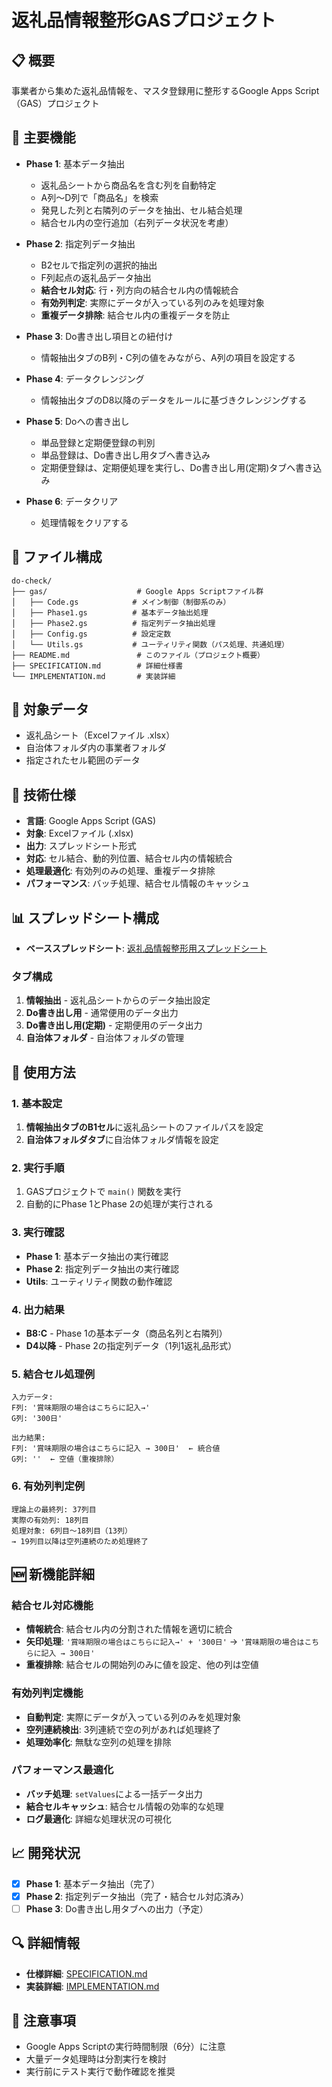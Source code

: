 # 返礼品情報整形GASプロジェクト

## 📋 概要
事業者から集めた返礼品情報を、マスタ登録用に整形するGoogle Apps Script（GAS）プロジェクト

## 🚀 主要機能
- **Phase 1**: 基本データ抽出
  - 返礼品シートから商品名を含む列を自動特定
  - A列〜D列で「商品名」を検索
  - 発見した列と右隣列のデータを抽出、セル結合処理
  - 結合セル内の空行追加（右列データ状況を考慮）
  
- **Phase 2**: 指定列データ抽出
  - B2セルで指定列の選択的抽出
  - F列起点の返礼品データ抽出
  - **結合セル対応**: 行・列方向の結合セル内の情報統合
  - **有効列判定**: 実際にデータが入っている列のみを処理対象
  - **重複データ排除**: 結合セル内の重複データを防止

- **Phase 3**: Do書き出し項目との紐付け
  - 情報抽出タブのB列・C列の値をみながら、A列の項目を設定する

- **Phase 4**: データクレンジング
  - 情報抽出タブのD8以降のデータをルールに基づきクレンジングする

- **Phase 5**: Doへの書き出し
  - 単品登録と定期便登録の判別
  - 単品登録は、Do書き出し用タブへ書き込み
  - 定期便登録は、定期便処理を実行し、Do書き出し用(定期)タブへ書き込み

- **Phase 6**: データクリア
  - 処理情報をクリアする

## 📁 ファイル構成
```
do-check/
├── gas/                    # Google Apps Scriptファイル群
│   ├── Code.gs            # メイン制御（制御系のみ）
│   ├── Phase1.gs          # 基本データ抽出処理
│   ├── Phase2.gs          # 指定列データ抽出処理
│   ├── Config.gs          # 設定定数
│   └── Utils.gs           # ユーティリティ関数（パス処理、共通処理）
├── README.md               # このファイル（プロジェクト概要）
├── SPECIFICATION.md        # 詳細仕様書
└── IMPLEMENTATION.md       # 実装詳細
```

## 🎯 対象データ
- 返礼品シート（Excelファイル .xlsx）
- 自治体フォルダ内の事業者フォルダ
- 指定されたセル範囲のデータ

## 🔧 技術仕様
- **言語**: Google Apps Script (GAS)
- **対象**: Excelファイル (.xlsx)
- **出力**: スプレッドシート形式
- **対応**: セル結合、動的列位置、結合セル内の情報統合
- **処理最適化**: 有効列のみの処理、重複データ排除
- **パフォーマンス**: バッチ処理、結合セル情報のキャッシュ

## 📊 スプレッドシート構成
- **ベーススプレッドシート**: [返礼品情報整形用スプレッドシート](https://docs.google.com/spreadsheets/d/1W-Kmre4FTL5iU0VNSs5Z4vLVsXzFebLYlxSxnPWkxPQ/edit?gid=0#gid=0)

### タブ構成
1. **情報抽出** - 返礼品シートからのデータ抽出設定
2. **Do書き出し用** - 通常便用のデータ出力
3. **Do書き出し用(定期)** - 定期便用のデータ出力
4. **自治体フォルダ** - 自治体フォルダの管理

## 🚀 使用方法

### 1. 基本設定
1. **情報抽出タブのB1セル**に返礼品シートのファイルパスを設定
2. **自治体フォルダタブ**に自治体フォルダ情報を設定

### 2. 実行手順
1. GASプロジェクトで `main()` 関数を実行
2. 自動的にPhase 1とPhase 2の処理が実行される

### 3. 実行確認
- **Phase 1**: 基本データ抽出の実行確認
- **Phase 2**: 指定列データ抽出の実行確認
- **Utils**: ユーティリティ関数の動作確認

### 4. 出力結果
- **B8:C** - Phase 1の基本データ（商品名列と右隣列）
- **D4以降** - Phase 2の指定列データ（1列1返礼品形式）

### 5. 結合セル処理例
```
入力データ:
F列: '賞味期限の場合はこちらに記入→'
G列: '300日'

出力結果:
F列: '賞味期限の場合はこちらに記入 → 300日'  ← 統合値
G列: ''  ← 空値（重複排除）
```

### 6. 有効列判定例
```
理論上の最終列: 37列目
実際の有効列: 18列目
処理対象: 6列目〜18列目（13列）
→ 19列目以降は空列連続のため処理終了
```

## 🆕 新機能詳細

### 結合セル対応機能
- **情報統合**: 結合セル内の分割された情報を適切に統合
- **矢印処理**: `'賞味期限の場合はこちらに記入→' + '300日'` → `'賞味期限の場合はこちらに記入 → 300日'`
- **重複排除**: 結合セルの開始列のみに値を設定、他の列は空値

### 有効列判定機能
- **自動判定**: 実際にデータが入っている列のみを処理対象
- **空列連続検出**: 3列連続で空の列があれば処理終了
- **処理効率化**: 無駄な空列の処理を排除

### パフォーマンス最適化
- **バッチ処理**: `setValues`による一括データ出力
- **結合セルキャッシュ**: 結合セル情報の効率的な処理
- **ログ最適化**: 詳細な処理状況の可視化

## 📈 開発状況
- [x] **Phase 1**: 基本データ抽出（完了）
- [x] **Phase 2**: 指定列データ抽出（完了・結合セル対応済み）
- [ ] **Phase 3**: Do書き出し用タブへの出力（予定）

## 🔍 詳細情報
- **仕様詳細**: [SPECIFICATION.md](./SPECIFICATION.md)
- **実装詳細**: [IMPLEMENTATION.md](./IMPLEMENTATION.md)

## 📝 注意事項
- Google Apps Scriptの実行時間制限（6分）に注意
- 大量データ処理時は分割実行を検討
- 実行前にテスト実行で動作確認を推奨
